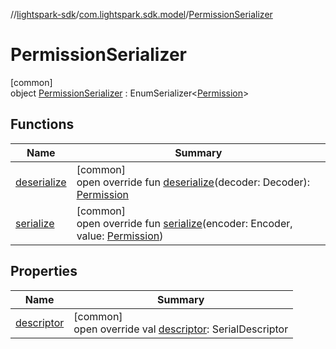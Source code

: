 //[lightspark-sdk](../../../index.md)/[com.lightspark.sdk.model](../index.md)/[PermissionSerializer](index.md)

# PermissionSerializer

[common]\
object [PermissionSerializer](index.md) : EnumSerializer&lt;[Permission](../-permission/index.md)&gt;

## Functions

| Name | Summary |
|---|---|
| [deserialize](../-withdrawal-request-status-serializer/index.md#-119773072%2FFunctions%2F-962664521) | [common]<br>open override fun [deserialize](../-withdrawal-request-status-serializer/index.md#-119773072%2FFunctions%2F-962664521)(decoder: Decoder): [Permission](../-permission/index.md) |
| [serialize](index.md#-676032104%2FFunctions%2F-962664521) | [common]<br>open override fun [serialize](index.md#-676032104%2FFunctions%2F-962664521)(encoder: Encoder, value: [Permission](../-permission/index.md)) |

## Properties

| Name | Summary |
|---|---|
| [descriptor](../-withdrawal-request-status-serializer/index.md#-54158242%2FProperties%2F-962664521) | [common]<br>open override val [descriptor](../-withdrawal-request-status-serializer/index.md#-54158242%2FProperties%2F-962664521): SerialDescriptor |
